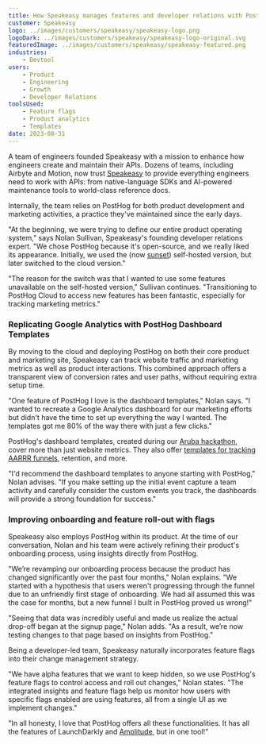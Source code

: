 ```yaml
---
title: How Speakeasy manages features and developer relations with PostHog
customer: Speakeasy
logo: ../images/customers/speakeasy/speakeasy-logo.png
logoDark: ../images/customers/speakeasy/speakeasy-logo-original.svg
featuredImage: ../images/customers/speakeasy/speakeasy-featured.png
industries:
    - Devtool
users:
    - Product
    - Engineering
    - Growth
    - Developer Relations
toolsUsed:
    - Feature flags
    - Product analytics
    - Templates
date: 2023-08-31
---
```


A team of engineers founded Speakeasy with a mission to enhance how engineers create and maintain their APIs. Dozens of teams, including Airbyte and Motion, now trust [Speakeasy](https://speakeasyapi.dev/) to provide everything engineers need to work with APIs: from native-language SDKs and AI-powered maintenance tools to world-class reference docs.

Internally, the team relies on PostHog for both product development and marketing activities, a practice they've maintained since the early days.

"At the beginning, we were trying to define our entire product operating system," says Nolan Sullivan, Speakeasy's founding developer relations expert. "We chose PostHog because it's open-source, and we really liked its appearance. Initially, we used the (now [sunset](/blog/sunsetting-helm-support-posthog)) self-hosted version, but later switched to the cloud version."

"The reason for the switch was that I wanted to use some features unavailable on the self-hosted version," Sullivan continues. "Transitioning to PostHog Cloud to access new features has been fantastic, especially for tracking marketing metrics."

### Replicating Google Analytics with PostHog Dashboard Templates
By moving to the cloud and deploying PostHog on both their core product and marketing site, Speakeasy can track website traffic and marketing metrics as well as product interactions. This combined approach offers a transparent view of conversion rates and user paths, without requiring extra setup time.

"One feature of PostHog I love is the dashboard templates," Nolan says. "I wanted to recreate a Google Analytics dashboard for our marketing efforts but didn't have the time to set up everything the way I wanted. The templates got me 80% of the way there with just a few clicks."

PostHog's dashboard templates, created during our [Aruba hackathon](/blog/aruba-hackathon), cover more than just website metrics. They also offer [templates for tracking AARRR funnels](/templates), retention, and more.

"I'd recommend the dashboard templates to anyone starting with PostHog," Nolan advises. "If you make setting up the initial event capture a team activity and carefully consider the custom events you track, the dashboards will provide a strong foundation for success."

### Improving onboarding and feature roll-out with flags
Speakeasy also employs PostHog within its product. At the time of our conversation, Nolan and his team were actively refining their product's onboarding process, using insights directly from PostHog.

"We’re revamping our onboarding process because the product has changed significantly over the past four months," Nolan explains. "We started with a hypothesis that users weren't progressing through the funnel due to an unfriendly first stage of onboarding. We had all assumed this was the case for months, but a new funnel I built in PostHog proved us wrong!"

"Seeing that data was incredibly useful and made us realize the actual drop-off began at the signup page," Nolan adds. "As a result, we’re now testing changes to that page based on insights from PostHog."

Being a developer-led team, Speakeasy naturally incorporates feature flags into their change management strategy.

"We have alpha features that we want to keep hidden, so we use PostHog's feature flags to control access and roll out changes," Nolan states. "The integrated insights and feature flags help us monitor how users with specific flags enabled are using features, all from a single UI as we implement changes."

"In all honesty, I love that PostHog offers all these functionalities. It has all the features of LaunchDarkly and [Amplitude](/blog/posthog-vs-amplitude), but in one tool!"



